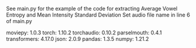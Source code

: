 See main.py for the example of the code for extracting Average Vowel Entropy and Mean Intensity Standard Deviation
Set audio file name in line 6 of main.py

moviepy:	1.0.3
torch:		1.10.2
torchaudio:	0.10.2
parselmouth:	0.4.1
transformers:	4.17.0
json:		2.0.9
pandas:		1.3.5
numpy:		1.21.2
